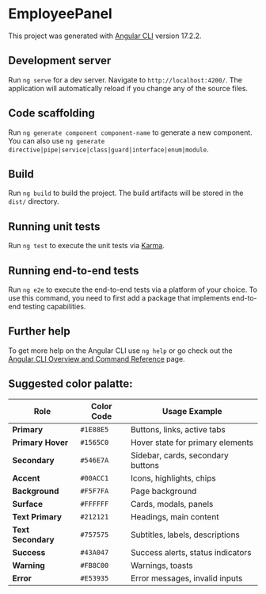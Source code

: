 # EmployeePanel

This project was generated with [Angular CLI](https://github.com/angular/angular-cli) version 17.2.2.

## Development server

Run `ng serve` for a dev server. Navigate to `http://localhost:4200/`. The application will automatically reload if you change any of the source files.

## Code scaffolding

Run `ng generate component component-name` to generate a new component. You can also use `ng generate directive|pipe|service|class|guard|interface|enum|module`.

## Build

Run `ng build` to build the project. The build artifacts will be stored in the `dist/` directory.

## Running unit tests

Run `ng test` to execute the unit tests via [Karma](https://karma-runner.github.io).

## Running end-to-end tests

Run `ng e2e` to execute the end-to-end tests via a platform of your choice. To use this command, you need to first add a package that implements end-to-end testing capabilities.

## Further help

To get more help on the Angular CLI use `ng help` or go check out the [Angular CLI Overview and Command Reference](https://angular.io/cli) page.

## Suggested color palatte:

| Role               | Color Code | Usage Example                     |
| ------------------ | ---------- | --------------------------------- |
| **Primary**        | `#1E88E5`  | Buttons, links, active tabs       |
| **Primary Hover**  | `#1565C0`  | Hover state for primary elements  |
| **Secondary**      | `#546E7A`  | Sidebar, cards, secondary buttons |
| **Accent**         | `#00ACC1`  | Icons, highlights, chips          |
| **Background**     | `#F5F7FA`  | Page background                   |
| **Surface**        | `#FFFFFF`  | Cards, modals, panels             |
| **Text Primary**   | `#212121`  | Headings, main content            |
| **Text Secondary** | `#757575`  | Subtitles, labels, descriptions   |
| **Success**        | `#43A047`  | Success alerts, status indicators |
| **Warning**        | `#FB8C00`  | Warnings, toasts                  |
| **Error**          | `#E53935`  | Error messages, invalid inputs    |
